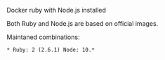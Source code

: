 Docker ruby with Node.js installed

Both Ruby and Node.js are based on official images.

Maintaned combinations:

    * Ruby: 2 (2.6.1) Node: 10.*
